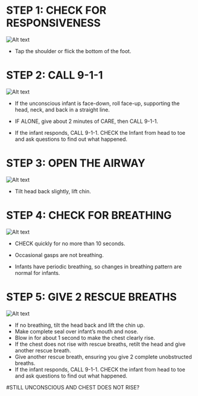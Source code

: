 # STEP 1: CHECK FOR RESPONSIVENESS

![Alt text](\Images\InfantChoking\infantChoking2.jpg)

- Tap the shoulder or flick the bottom of the foot.

# STEP 2: CALL 9-1-1

![Alt text](\Images\InfantChoking\infantChoking3.jpg)

- If the unconscious infant is face-down, roll face-up, supporting the head, neck, and back in a straight line.

- IF ALONE, give about 2 minutes of CARE, then CALL 9-1-1.

- If the infant responds, CALL 9-1-1. CHECK the Infant from head to toe and ask questions to find out what happened.

# STEP 3: OPEN THE AIRWAY

![Alt text](\Images\InfantChoking\infantChoking9.jpg)

- Tilt head back slightly, lift chin.

# STEP 4: CHECK FOR BREATHING

![Alt text](\Images\InfantCPR\infantCPR12.jpg)

- CHECK quickly for no more than 10 seconds.

- Occasional gasps are not breathing.

- Infants have periodic breathing, so changes
  in breathing pattern are normal for infants.

# STEP 5: GIVE 2 RESCUE BREATHS

![Alt text](C:\Users\WeCanCodeIT\source\repos\FirstAide\frontend\public\Images\InfantCPR\infantCPR10.jpg)

- If no breathing, tilt the head back and lift the chin up.
- Make complete seal over infant’s
  mouth and nose.
- Blow in for about 1 second to make the
  chest clearly rise.
- If the chest does not rise with rescue breaths, retilt the head and give another rescue breath.
- Give another rescue breath, ensuring you give 2 complete unobstructed breaths.
- If the infant responds, CALL 9-1-1. CHECK the infant from head to toe and ask questions to find out what happened.

#STILL UNCONSCIOUS AND CHEST DOES NOT RISE?
